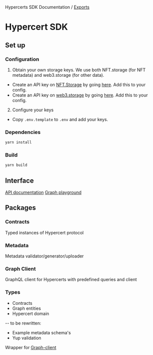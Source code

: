 Hypercerts SDK Documentation / [Exports](modules.md)

# Hypercert SDK

## Set up

### Configuration

1. Obtain your own storage keys. We use both NFT.storage (for NFT metadata) and web3.storage (for other data).

- Create an API key on [NFT.Storage](https://nft.storage/) by going [here](https://nft.storage/manage). Add this to your config.
- Create an API key on [web3.storage](https://web3.storage/) by going [here](https://web3.storage/manage). Add this to your config.

2. Configure your keys

- Copy `.env.template` to `.env` and add your keys.

### Dependencies

```bash
yarn install
```

### Build

```bash
yarn build
```

## Interface

[API documentation](/docs/API.md)
[Graph playground](https://thegraph.com/hosted-service/subgraph/hypercerts-admin/hypercerts-testnet)

## Packages

### Contracts

Typed instances of Hypercert protocol

### Metadata

Metadata validator/generator/uploader

### Graph Client

GraphQL client for Hypercerts with predefined queries and client

### Types

- Contracts
- Graph entities
- Hypercert domain

-- to be rewritten:

- Example metadata schema's
- Yup validation

Wrapper for [Graph-client](https://github.com/graphprotocol/graph-client)
